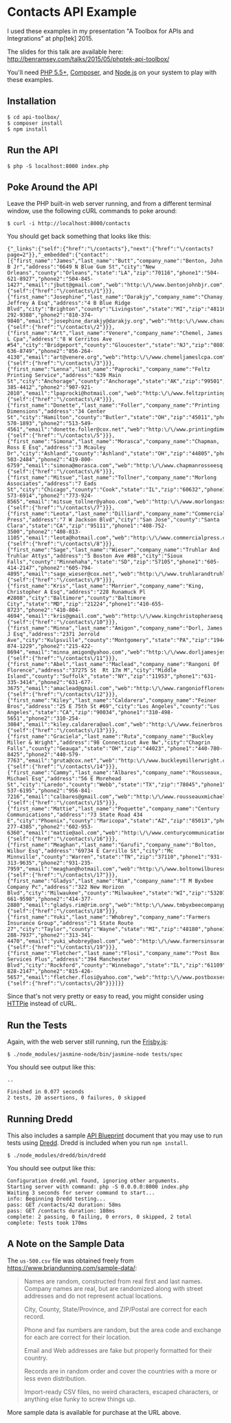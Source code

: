 # Contacts API Example

I used these examples in my presentation "A Toolbox for APIs and Integrations" at php[tek] 2015.

The slides for this talk are available here: <http://benramsey.com/talks/2015/05/phptek-api-toolbox/>

You'll need [PHP 5.5+](http://php.net/), [Composer](https://getcomposer.org/), and [Node.js](https://nodejs.org/) on your system to play with these examples.

## Installation

``` console
$ cd api-toolbox/
$ composer install
$ npm install
```

## Run the API

``` console
$ php -S localhost:8000 index.php
```

## Poke Around the API

Leave the PHP built-in web server running, and from a different terminal window, use the following cURL commands to poke around:

``` console
$ curl -i http://localhost:8000/contacts
```

You should get back something that looks like this:

    {"_links":{"self":{"href":"\/contacts"},"next":{"href":"\/contacts?page=2"}},"_embedded":{"contact":[{"first_name":"James","last_name":"Butt","company_name":"Benton, John B Jr","address":"6649 N Blue Gum St","city":"New Orleans","county":"Orleans","state":"LA","zip":"70116","phone1":"504-621-8927","phone2":"504-845-1427","email":"jbutt@gmail.com","web":"http:\/\/www.bentonjohnbjr.com","_links":{"self":{"href":"\/contacts\/1"}}},{"first_name":"Josephine","last_name":"Darakjy","company_name":"Chanay, Jeffrey A Esq","address":"4 B Blue Ridge Blvd","city":"Brighton","county":"Livingston","state":"MI","zip":"48116","phone1":"810-292-9388","phone2":"810-374-9840","email":"josephine_darakjy@darakjy.org","web":"http:\/\/www.chanayjeffreyaesq.com","_links":{"self":{"href":"\/contacts\/2"}}},{"first_name":"Art","last_name":"Venere","company_name":"Chemel, James L Cpa","address":"8 W Cerritos Ave #54","city":"Bridgeport","county":"Gloucester","state":"NJ","zip":"08014","phone1":"856-636-8749","phone2":"856-264-4130","email":"art@venere.org","web":"http:\/\/www.chemeljameslcpa.com","_links":{"self":{"href":"\/contacts\/3"}}},{"first_name":"Lenna","last_name":"Paprocki","company_name":"Feltz Printing Service","address":"639 Main St","city":"Anchorage","county":"Anchorage","state":"AK","zip":"99501","phone1":"907-385-4412","phone2":"907-921-2010","email":"lpaprocki@hotmail.com","web":"http:\/\/www.feltzprintingservice.com","_links":{"self":{"href":"\/contacts\/4"}}},{"first_name":"Donette","last_name":"Foller","company_name":"Printing Dimensions","address":"34 Center St","city":"Hamilton","county":"Butler","state":"OH","zip":"45011","phone1":"513-570-1893","phone2":"513-549-4561","email":"donette.foller@cox.net","web":"http:\/\/www.printingdimensions.com","_links":{"self":{"href":"\/contacts\/5"}}},{"first_name":"Simona","last_name":"Morasca","company_name":"Chapman, Ross E Esq","address":"3 Mcauley Dr","city":"Ashland","county":"Ashland","state":"OH","zip":"44805","phone1":"419-503-2484","phone2":"419-800-6759","email":"simona@morasca.com","web":"http:\/\/www.chapmanrosseesq.com","_links":{"self":{"href":"\/contacts\/6"}}},{"first_name":"Mitsue","last_name":"Tollner","company_name":"Morlong Associates","address":"7 Eads St","city":"Chicago","county":"Cook","state":"IL","zip":"60632","phone1":"773-573-6914","phone2":"773-924-8565","email":"mitsue_tollner@yahoo.com","web":"http:\/\/www.morlongassociates.com","_links":{"self":{"href":"\/contacts\/7"}}},{"first_name":"Leota","last_name":"Dilliard","company_name":"Commercial Press","address":"7 W Jackson Blvd","city":"San Jose","county":"Santa Clara","state":"CA","zip":"95111","phone1":"408-752-3500","phone2":"408-813-1105","email":"leota@hotmail.com","web":"http:\/\/www.commercialpress.com","_links":{"self":{"href":"\/contacts\/8"}}},{"first_name":"Sage","last_name":"Wieser","company_name":"Truhlar And Truhlar Attys","address":"5 Boston Ave #88","city":"Sioux Falls","county":"Minnehaha","state":"SD","zip":"57105","phone1":"605-414-2147","phone2":"605-794-4895","email":"sage_wieser@cox.net","web":"http:\/\/www.truhlarandtruhlarattys.com","_links":{"self":{"href":"\/contacts\/9"}}},{"first_name":"Kris","last_name":"Marrier","company_name":"King, Christopher A Esq","address":"228 Runamuck Pl #2808","city":"Baltimore","county":"Baltimore City","state":"MD","zip":"21224","phone1":"410-655-8723","phone2":"410-804-4694","email":"kris@gmail.com","web":"http:\/\/www.kingchristopheraesq.com","_links":{"self":{"href":"\/contacts\/10"}}},{"first_name":"Minna","last_name":"Amigon","company_name":"Dorl, James J Esq","address":"2371 Jerrold Ave","city":"Kulpsville","county":"Montgomery","state":"PA","zip":"19443","phone1":"215-874-1229","phone2":"215-422-8694","email":"minna_amigon@yahoo.com","web":"http:\/\/www.dorljamesjesq.com","_links":{"self":{"href":"\/contacts\/11"}}},{"first_name":"Abel","last_name":"Maclead","company_name":"Rangoni Of Florence","address":"37275 St  Rt 17m M","city":"Middle Island","county":"Suffolk","state":"NY","zip":"11953","phone1":"631-335-3414","phone2":"631-677-3675","email":"amaclead@gmail.com","web":"http:\/\/www.rangoniofflorence.com","_links":{"self":{"href":"\/contacts\/12"}}},{"first_name":"Kiley","last_name":"Caldarera","company_name":"Feiner Bros","address":"25 E 75th St #69","city":"Los Angeles","county":"Los Angeles","state":"CA","zip":"90034","phone1":"310-498-5651","phone2":"310-254-3084","email":"kiley.caldarera@aol.com","web":"http:\/\/www.feinerbros.com","_links":{"self":{"href":"\/contacts\/13"}}},{"first_name":"Graciela","last_name":"Ruta","company_name":"Buckley Miller & Wright","address":"98 Connecticut Ave Nw","city":"Chagrin Falls","county":"Geauga","state":"OH","zip":"44023","phone1":"440-780-8425","phone2":"440-579-7763","email":"gruta@cox.net","web":"http:\/\/www.buckleymillerwright.com","_links":{"self":{"href":"\/contacts\/14"}}},{"first_name":"Cammy","last_name":"Albares","company_name":"Rousseaux, Michael Esq","address":"56 E Morehead St","city":"Laredo","county":"Webb","state":"TX","zip":"78045","phone1":"956-537-6195","phone2":"956-841-7216","email":"calbares@gmail.com","web":"http:\/\/www.rousseauxmichaelesq.com","_links":{"self":{"href":"\/contacts\/15"}}},{"first_name":"Mattie","last_name":"Poquette","company_name":"Century Communications","address":"73 State Road 434 E","city":"Phoenix","county":"Maricopa","state":"AZ","zip":"85013","phone1":"602-277-4385","phone2":"602-953-6360","email":"mattie@aol.com","web":"http:\/\/www.centurycommunications.com","_links":{"self":{"href":"\/contacts\/16"}}},{"first_name":"Meaghan","last_name":"Garufi","company_name":"Bolton, Wilbur Esq","address":"69734 E Carrillo St","city":"Mc Minnville","county":"Warren","state":"TN","zip":"37110","phone1":"931-313-9635","phone2":"931-235-7959","email":"meaghan@hotmail.com","web":"http:\/\/www.boltonwilburesq.com","_links":{"self":{"href":"\/contacts\/17"}}},{"first_name":"Gladys","last_name":"Rim","company_name":"T M Byxbee Company Pc","address":"322 New Horizon Blvd","city":"Milwaukee","county":"Milwaukee","state":"WI","zip":"53207","phone1":"414-661-9598","phone2":"414-377-2880","email":"gladys.rim@rim.org","web":"http:\/\/www.tmbyxbeecompanypc.com","_links":{"self":{"href":"\/contacts\/18"}}},{"first_name":"Yuki","last_name":"Whobrey","company_name":"Farmers Insurance Group","address":"1 State Route 27","city":"Taylor","county":"Wayne","state":"MI","zip":"48180","phone1":"313-288-7937","phone2":"313-341-4470","email":"yuki_whobrey@aol.com","web":"http:\/\/www.farmersinsurancegroup.com","_links":{"self":{"href":"\/contacts\/19"}}},{"first_name":"Fletcher","last_name":"Flosi","company_name":"Post Box Services Plus","address":"394 Manchester Blvd","city":"Rockford","county":"Winnebago","state":"IL","zip":"61109","phone1":"815-828-2147","phone2":"815-426-5657","email":"fletcher.flosi@yahoo.com","web":"http:\/\/www.postboxservicesplus.com","_links":{"self":{"href":"\/contacts\/20"}}}]}}

Since that's not very pretty or easy to read, you might consider using [HTTPie](http://httpie.org/) instead of cURL.

## Run the Tests

Again, with the web server still running, run the [Frisby.js](http://frisbyjs.com/):

``` console
$ ./node_modules/jasmine-node/bin/jasmine-node tests/spec
```

You should see output like this:

    ..

    Finished in 0.077 seconds
    2 tests, 20 assertions, 0 failures, 0 skipped

## Running Dredd

This also includes a sample [API Blueprint](https://apiblueprint.org/) document that you may use to run tests using [Dredd](https://github.com/apiaryio/dredd). Dredd is included when you run `npm install`.

``` console
$ ./node_modules/dredd/bin/dredd
```

You should see output like this:

    Configuration dredd.yml found, ignoring other arguments.
    Starting server with command: php -S 0.0.0.0:8000 index.php
    Waiting 3 seconds for server command to start...
    info: Beginning Dredd testing...
    pass: GET /contacts/42 duration: 58ms
    pass: GET /contacts duration: 108ms
    complete: 2 passing, 0 failing, 0 errors, 0 skipped, 2 total
    complete: Tests took 170ms

## A Note on the Sample Data

The `us-500.csv` file was obtained freely from <https://www.briandunning.com/sample-data/>:

> Names are random, constructed from real first and last names. Company names are real, but are randomized along with street addresses and do not represent actual locations.
>
> City, County, State/Province, and ZIP/Postal are correct for each record.
>
> Phone and fax numbers are random, but the area code and exchange for each are correct for their location.
>
> Email and Web addresses are fake but properly formatted for their country.
>
> Records are in random order and cover the countries with a more or less even distribution.
>
> Import-ready CSV files, no weird characters, escaped characters, or anything else funky to screw things up.

More sample data is available for purchase at the URL above.
